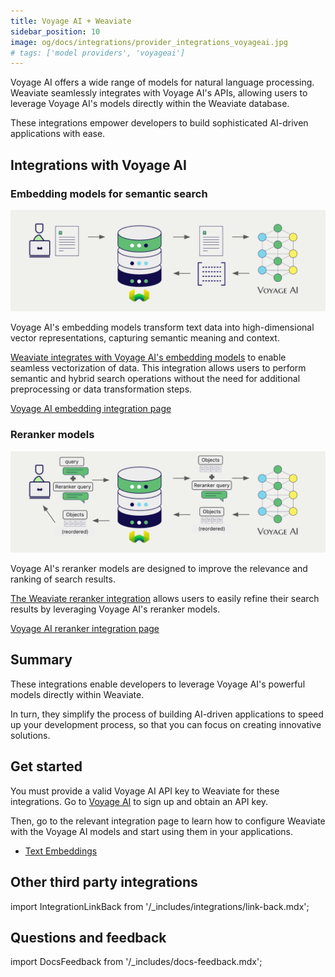 ```yaml
---
title: Voyage AI + Weaviate
sidebar_position: 10
image: og/docs/integrations/provider_integrations_voyageai.jpg
# tags: ['model providers', 'voyageai']
---
```


<!-- Note: for images, use https://docs.google.com/presentation/d/15opIcJuaIjEEcs_1Zm8B6pccox2p7_MHSjCnRv4dPfU/edit?usp=sharing -->

Voyage AI offers a wide range of models for natural language processing. Weaviate seamlessly integrates with Voyage AI's APIs, allowing users to leverage Voyage AI's models directly within the Weaviate database.

These integrations empower developers to build sophisticated AI-driven applications with ease.

## Integrations with Voyage AI

### Embedding models for semantic search

![Embedding integration illustration](../_includes/integration_voyageai_embedding.png)

Voyage AI's embedding models transform text data into high-dimensional vector representations, capturing semantic meaning and context.

[Weaviate integrates with Voyage AI's embedding models](./embeddings.md) to enable seamless vectorization of data. This integration allows users to perform semantic and hybrid search operations without the need for additional preprocessing or data transformation steps.

[Voyage AI embedding integration page](./embeddings.md)

### Reranker models

![Reranker integration illustration](../_includes/integration_voyageai_reranker.png)

Voyage AI's reranker models are designed to improve the relevance and ranking of search results.

[The Weaviate reranker integration](./reranker.md) allows users to easily refine their search results by leveraging Voyage AI's reranker models.

[Voyage AI reranker integration page](./reranker.md)

## Summary

These integrations enable developers to leverage Voyage AI's powerful models directly within Weaviate.

In turn, they simplify the process of building AI-driven applications to speed up your development process, so that you can focus on creating innovative solutions.

## Get started

You must provide a valid Voyage AI API key to Weaviate for these integrations. Go to [Voyage AI](https://www.voyageai.com/) to sign up and obtain an API key.

Then, go to the relevant integration page to learn how to configure Weaviate with the Voyage AI models and start using them in your applications.

- [Text Embeddings](./embeddings.md)

## Other third party integrations

import IntegrationLinkBack from '/_includes/integrations/link-back.mdx';

<IntegrationLinkBack/>

## Questions and feedback

import DocsFeedback from '/_includes/docs-feedback.mdx';

<DocsFeedback/>
